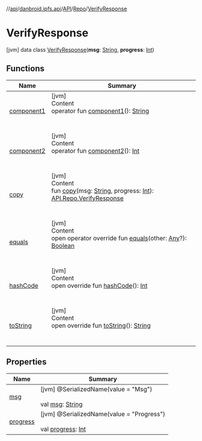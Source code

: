 //[api](../../../../index.md)/[danbroid.ipfs.api](../../../index.md)/[API](../../index.md)/[Repo](../index.md)/[VerifyResponse](index.md)



# VerifyResponse  
 [jvm] data class [VerifyResponse](index.md)(**msg**: [String](https://kotlinlang.org/api/latest/jvm/stdlib/kotlin/-string/index.html), **progress**: [Int](https://kotlinlang.org/api/latest/jvm/stdlib/kotlin/-int/index.html))   


## Functions  
  
|  Name|  Summary| 
|---|---|
| [component1](component1.md)| [jvm]  <br>Content  <br>operator fun [component1](component1.md)(): [String](https://kotlinlang.org/api/latest/jvm/stdlib/kotlin/-string/index.html)  <br><br><br>
| [component2](component2.md)| [jvm]  <br>Content  <br>operator fun [component2](component2.md)(): [Int](https://kotlinlang.org/api/latest/jvm/stdlib/kotlin/-int/index.html)  <br><br><br>
| [copy](copy.md)| [jvm]  <br>Content  <br>fun [copy](copy.md)(msg: [String](https://kotlinlang.org/api/latest/jvm/stdlib/kotlin/-string/index.html), progress: [Int](https://kotlinlang.org/api/latest/jvm/stdlib/kotlin/-int/index.html)): [API.Repo.VerifyResponse](index.md)  <br><br><br>
| [equals](../../../-ok-http-call-executor/-companion/index.md#kotlin/Any/equals/#kotlin.Any?/PointingToDeclaration/)| [jvm]  <br>Content  <br>open operator override fun [equals](../../../-ok-http-call-executor/-companion/index.md#kotlin/Any/equals/#kotlin.Any?/PointingToDeclaration/)(other: [Any](https://kotlinlang.org/api/latest/jvm/stdlib/kotlin/-any/index.html)?): [Boolean](https://kotlinlang.org/api/latest/jvm/stdlib/kotlin/-boolean/index.html)  <br><br><br>
| [hashCode](../../../-ok-http-call-executor/-companion/index.md#kotlin/Any/hashCode/#/PointingToDeclaration/)| [jvm]  <br>Content  <br>open override fun [hashCode](../../../-ok-http-call-executor/-companion/index.md#kotlin/Any/hashCode/#/PointingToDeclaration/)(): [Int](https://kotlinlang.org/api/latest/jvm/stdlib/kotlin/-int/index.html)  <br><br><br>
| [toString](../../../-ok-http-call-executor/-companion/index.md#kotlin/Any/toString/#/PointingToDeclaration/)| [jvm]  <br>Content  <br>open override fun [toString](../../../-ok-http-call-executor/-companion/index.md#kotlin/Any/toString/#/PointingToDeclaration/)(): [String](https://kotlinlang.org/api/latest/jvm/stdlib/kotlin/-string/index.html)  <br><br><br>


## Properties  
  
|  Name|  Summary| 
|---|---|
| [msg](index.md#danbroid.ipfs.api/API.Repo.VerifyResponse/msg/#/PointingToDeclaration/)|  [jvm] @SerializedName(value = "Msg")  <br>  <br>val [msg](index.md#danbroid.ipfs.api/API.Repo.VerifyResponse/msg/#/PointingToDeclaration/): [String](https://kotlinlang.org/api/latest/jvm/stdlib/kotlin/-string/index.html)   <br>
| [progress](index.md#danbroid.ipfs.api/API.Repo.VerifyResponse/progress/#/PointingToDeclaration/)|  [jvm] @SerializedName(value = "Progress")  <br>  <br>val [progress](index.md#danbroid.ipfs.api/API.Repo.VerifyResponse/progress/#/PointingToDeclaration/): [Int](https://kotlinlang.org/api/latest/jvm/stdlib/kotlin/-int/index.html)   <br>


